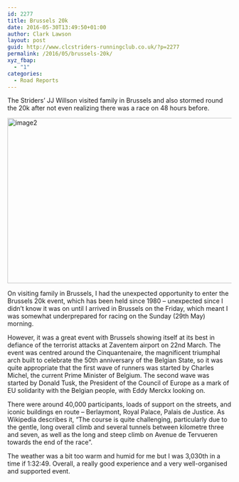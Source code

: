 ```yaml
---
id: 2277
title: Brussels 20k
date: 2016-05-30T13:49:50+01:00
author: Clark Lawson
layout: post
guid: http://www.clcstriders-runningclub.co.uk/?p=2277
permalink: /2016/05/brussels-20k/
xyz_fbap:
  - "1"
categories:
  - Road Reports
---
```

The Striders&#8217; JJ Willson visited family in Brussels and also stormed round the 20k after not even realizing there was a race on 48 hours before.<!--more-->

<img src="http://www.clcstriders-runningclub.co.uk/wplive/wp-content/uploads/2016/05/image2-1024x575.jpg" alt="image2" width="660" height="371" class="alignright size-large wp-image-2278" srcset="http://www.clcstriders-runningclub.co.uk/wplive/wp-content/uploads/2016/05/image2-1024x575.jpg 1024w, http://www.clcstriders-runningclub.co.uk/wplive/wp-content/uploads/2016/05/image2-300x168.jpg 300w, http://www.clcstriders-runningclub.co.uk/wplive/wp-content/uploads/2016/05/image2-768x431.jpg 768w, http://www.clcstriders-runningclub.co.uk/wplive/wp-content/uploads/2016/05/image2.jpg 1632w" sizes="(max-width: 660px) 100vw, 660px" /> 

On visiting family in Brussels, I had the unexpected opportunity to enter the Brussels 20k event, which has been held since 1980 &#8211; unexpected since I didn&#8217;t know it was on until I arrived in Brussels on the Friday, which meant I was somewhat underprepared for racing on the Sunday (29th May) morning. 

However, it was a great event with Brussels showing itself at its best in defiance of the terrorist attacks at Zaventem airport on 22nd March. The event was centred around the Cinquantenaire, the magnificent triumphal arch built to celebrate the 50th anniversary of the Belgian State, so it was quite appropriate that the first wave of runners was started by Charles Michel, the current Prime Minister of Belgium. The second wave was started by Donald Tusk, the President of the Council of Europe as a mark of EU solidarity with the Belgian people, with Eddy Merckx looking on. 

There were around 40,000 participants, loads of support on the streets, and iconic buildings en route &#8211; Berlaymont, Royal Palace, Palais de Justice. As Wikipedia describes it, &#8220;The course is quite challenging, particularly due to the gentle, long overall climb and several tunnels between kilometre three and seven, as well as the long and steep climb on Avenue de Tervueren towards the end of the race&#8221;. 

The weather was a bit too warm and humid for me but I was 3,030th in a time if 1:32:49. Overall, a really good experience and a very well-organised and supported event.